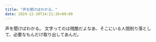 ```yaml
---
title: "声を聞けばわかる。"
date: 2024-12-20T14:21:26+09:00
---
```

声を聞けばわかる。
文字ってのは残酷だよなあ、そこにいる人間削り落として、必要なもんだけ取り出してあんだ。
